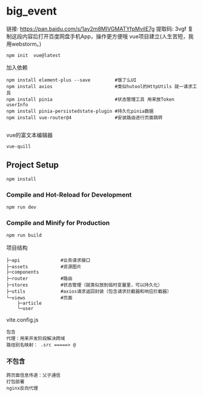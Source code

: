 # big_event
链接: https://pan.baidu.com/s/1ay2m8MIVGMATYfpMvilE7g 提取码: 3vgf 复制这段内容后打开百度网盘手机App，操作更方便哦
vue项目建立(人生苦短，我用webstorm。)
```
npm init  vue@latest
```

加入依赖
```
npm install element-plus --save         #饿了么UI 
npm install axios                       #类似hutool的HttpUtils 就一请求工具
npm install pinia                       #状态管理工具 用来放Token userInfo
npm install pinia-persistedstate-plugin #持久化pinia数据
npm install vue-router@4                #安装路由进行页面跳转


```
vue的富文本编辑器
```angular2html
vue-quill 
```

## Project Setup

```sh
npm install
```

### Compile and Hot-Reload for Development

```sh
npm run dev
```

### Compile and Minify for Production

```sh
npm run build
```
项目结构
```
├─api               #业务请求接口
├─assets            #资源图片
├─components        
├─router            #路由
├─stores            #状态管理（就类似放到临时变量里，可以持久化）
├─utils             #axios请求返回封装（包含请求拦截器和响应拦截器）
└─views             #页面
    ├─article
    └─user
```
vite.config.js
```
包含
代理：用来开发阶段解决跨域
路径别名映射： .src =====> @
```
### 不包含
```
跨页面信息传递：父子通信
打包部署
nginx反向代理
```
